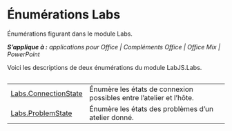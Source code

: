 
# <a name="labs-enumerations"></a>Énumérations Labs
Énumérations figurant dans le module Labs.

 _**S’applique à :** applications pour Office | Compléments Office | Office Mix | PowerPoint_

Voici les descriptions de deux énumérations du module LabJS.Labs.

## 


|||
|:-----|:-----|
|[Labs.ConnectionState](../../reference/office-mix/labs.connectionstate.md)|Énumère les états de connexion possibles entre l’atelier et l’hôte.|
|[Labs.ProblemState](../../reference/office-mix/labs.problemstate.md)|Énumère les états des problèmes d’un atelier donné.|
